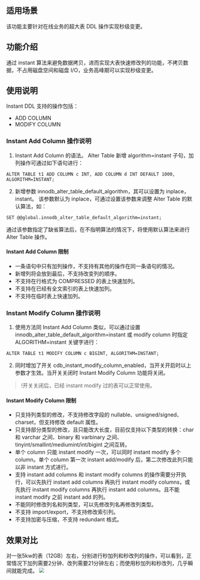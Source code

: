 ## 适用场景
该功能主要针对在线业务的超大表 DDL 操作实现秒级变更。
 
## 功能介绍
通过 instant 算法来避免数据拷贝，进而实现大表快速修改列的功能，不拷贝数据，不占用磁盘空间和磁盘 I/O，业务高峰期可以实现秒级变更。

## 使用说明
Instant DDL 支持的操作包括：
- ADD COLUMN
- MODIFY COLUMN

### Instant Add Column 操作说明
1. Instant Add Column 的语法。
Alter Table 新增 algorithm=instant 子句，加列操作可通过如下语句进行：
```
ALTER TABLE t1 ADD COLUMN c INT, ADD COLUMN d INT DEFAULT 1000, ALGORITHM=INSTANT;
```
2. 新增参数 innodb_alter_table_default_algorithm，其可以设置为 inplace，instant。
该参数默认为 inplace，可通过设置该参数来调整 Alter Table 的默认算法，如：
```
SET @@global.innodb_alter_table_default_algorithm=instant;
```
通过该参数指定了缺省算法后，在不指明算法的情况下，将使用默认算法来进行 Alter Table 操作。

#### Instant Add Column 限制
- 一条语句中只有加列操作，不支持有其他的操作在同一条语句的情况。
- 新增列将会放到最后，不支持改变列的顺序。
- 不支持在行格式为 COMPRESSED 的表上快速加列。
- 不支持在已经有全文索引的表上快速加列。
- 不支持在临时表上快速加列。


### Instant Modify Column 操作说明
1. 使用方法同 Instant Add Column 类似，可以通过设置 innodb_alter_table_default_algorithm=instant 或 modify column 时指定 ALGORITHM=instant 关键字进行：
```
ALTER TABLE t1 MODIFY COLUMN c BIGINT, ALGORITHM=INSTANT;
```
2. 同时增加了开关 cdb_instant_modify_column_enabled，当开关开启时以上参数才生效。当开关关闭时 Instant Modify Column 功能将关闭。
>!开关关闭后，已经 instant modify 过的表可以正常使用。

#### Instant Modify Column 限制
- 只支持列类型的修改，不支持修改字段的 nullable、unsigned/signed、charset，但支持修改 default 属性。
- 只支持部分类型的修改，且只能改大长度，目前仅支持以下类型的转换：char 和 varchar 之间、binary 和 varbinary 之间、tinyint/smallint/mediumint/int/bigint 之间互转。
- 单个 column 只能 instant modify 一次，可以同时 instant modify 多个 column。单个 column 第一次 instant add/modify 后，第二次修改此列只能以非 instant 方式进行。
- 支持 instant add columns 和 instant modify columns 的操作需要分开执行，可以先执行 instant add columns 再执行 instant modify columns，或先执行 instant modify columns 再执行 instant add columns。且不能 instant modify 之前 instant add 的列。
- 不能同时修改列名和列类型，可以先修改列名再修改列类型。
- 不支持 import/export，不支持修改索引列。
- 不支持加密与压缩，不支持 redundant 格式。

## 效果对比
对一张5kw的表（12GB）左右，分别进行秒加列和秒改列的操作，可以看到，正常情况下加列需要2分钟、改列需要21分钟左右；而使用秒加列和秒改列，几乎瞬间就能完成。
<img src="https://main.qcloudimg.com/raw/d50bdfe19657d955204ba8fc8331d277.png"  style="zoom:80%;">


 
